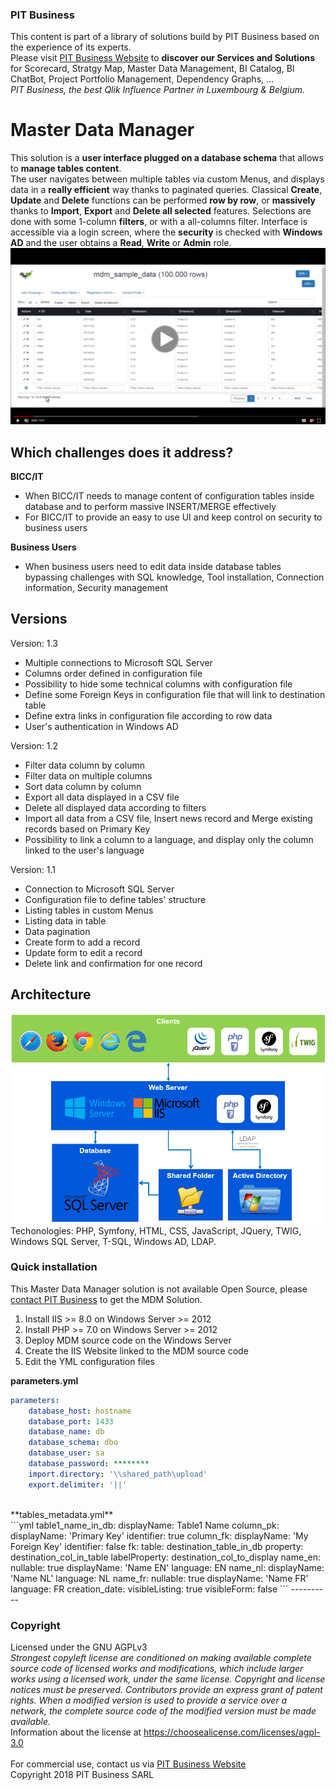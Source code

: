 ### PIT Business
This content is part of a library of solutions build by PIT Business based on the experience of its experts.<br>
Please visit [PIT Business Website](http://www.pit-business.com) to **discover our Services and Solutions** for Scorecard, Stratgy Map, Master Data Management, BI Catalog, BI ChatBot, Project Portfolio Management, Dependency Graphs, ...<br>
*PIT Business, the best Qlik Influence Partner in Luxembourg & Belgium.*<br>

# Master Data Manager
This solution is a **user interface plugged on a database schema** that allows to **manage tables content**.<br>
The user navigates between multiple tables via custom Menus, and displays data in a **really efficient** way thanks to paginated queries. Classical **Create**, **Update** and **Delete** functions can be performed **row by row**, or **massively** thanks to **Import**, **Export** and **Delete all selected** features. Selections are done with some 1-column **filters**, or with a all-columns filter. Interface is accessible via a login screen, where the **security** is checked with **Windows AD** and the user obtains a **Read**, **Write** or **Admin** role.<br>
[![Scorecard - PIT Business - Screencast](img/mdm-screenshot-playvideo.png)](https://drive.google.com/file/d/1K6vq7hg0fNSlUcyiB98MaFzOOW0gdlqw/preview)<br>

## Which challenges does it address?

**BICC/IT**
 - When BICC/IT needs to manage content of configuration tables inside database and to perform massive INSERT/MERGE effectively
 - For BICC/IT to provide an easy to use UI and keep control on security to business users

**Business Users**
- When business users need to edit data inside database tables bypassing challenges with SQL knowledge, Tool installation, Connection information, Security management

## Versions

Version: 1.3
  -  Multiple connections to Microsoft SQL Server
  -  Columns order defined in configuration file
  -  Possibility to hide some technical columns with configuration file
  -  Define some Foreign Keys in configuration file that will link to destination table
  -  Define extra links in configuration file according to row data
  -  User's authentication in Windows AD

Version: 1.2
  -  Filter data column by column
  -  Filter data on multiple columns
  -  Sort data column by column
  -  Export all data displayed in a CSV file
  -  Delete all displayed data according to filters
  -  Import all data from a CSV file, Insert news record and Merge existing records based on Primary Key
  -  Possibility to link a column to a language, and display only the column linked to the user's language

Version: 1.1
  -  Connection to Microsoft SQL Server
  -  Configuration file to define tables' structure
  -  Listing tables in custom Menus
  -  Listing data in table
  -  Data pagination
  -  Create form to add a record
  -  Update form to edit a record
  -  Delete link and confirmation for one record

## Architecture
![Master Data Manager - PIT Business - Architecture](img/mdm-architecture.png)<br>
Techonologies: PHP, Symfony, HTML, CSS, JavaScript, JQuery, TWIG, Windows SQL Server, T-SQL, Windows AD, LDAP.

### Quick installation
This Master Data Manager solution is not available Open Source, please [contact PIT Business](http://www.pit-business.com) to get the MDM Solution.<br>

1. Install IIS >= 8.0 on Windows Server >= 2012
2. Install PHP >= 7.0 on Windows Server >= 2012
3. Deploy MDM source code on the Windows Server
4. Create the IIS Website linked to the MDM source code
5. Edit the YML configuration files

**parameters.yml**<br>
```yml
parameters:
    database_host: hostname
    database_port: 1433
    database_name: db
    database_schema: dbo
    database_user: sa
    database_password: ********
    import.directory: '\\shared_path\upload'
    export.delimiter: '||'
```
<br>
**tables_metadata.yml**<br>
```yml
table1_name_in_db:
  displayName: Table1 Name
  column_pk:
    displayName: 'Primary Key'
    identifier: true
  column_fk:
    displayName: 'My Foreign Key'
    identifier: false
    fk:
      table: destination_table_in_db
      property: destination_col_in_table
      labelProperty: destination_col_to_display
  name_en:
    nullable: true
    displayName: 'Name EN'
    language: EN
  name_nl:
    displayName: 'Name NL'
    language: NL
  name_fr:
    nullable: true
    displayName: 'Name FR'
    language: FR
  creation_date:
    visibleListing: true
    visibleForm: false
```
----------

### Copyright
Licensed under the GNU AGPLv3<br>
*Strongest copyleft license are conditioned on making available complete source code of licensed works and modifications, which include larger works using a licensed work, under the same license. Copyright and license notices must be preserved. Contributors provide an express grant of patent rights. When a modified version is used to provide a service over a network, the complete source code of the modified version must be made available.*<br>
Information about the license at https://choosealicense.com/licenses/agpl-3.0<br>
<br>
For commercial use, contact us via [PIT Business Website](http://www.pit-business.com)<br>
Copyright 2018 PIT Business SARL<br>
